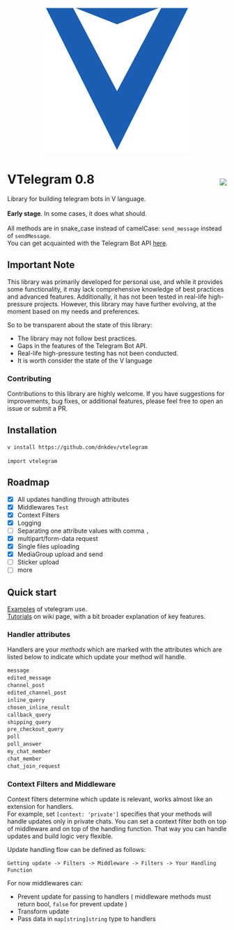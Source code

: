 <div align="center">
  <img src="https://raw.githubusercontent.com/dnkdev/vtelegram/master/VTelegram.svg">
</div>

<h1>VTelegram 0.8
<img align="right" style="margin-top:15px;" src="https://img.shields.io/static/v1?logo=telegram&label=Telegram Bot API&message=6.7&labelColor=ffffff&color=blue" href="https://core.telegram.org/bots/api">
</h1>

Library for building telegram bots in V language. <br><br>
**Early stage**. In some cases, it does what should.<br><br>
All methods are in snake_case instead of camelCase: `send_message` instead of `sendMessage`.
<br>
You can get acquainted with the Telegram Bot API [here](https://core.telegram.org/bots/api).

## Important Note

This library was primarily developed for personal use, and while it provides some functionality, it may lack comprehensive knowledge of best practices and advanced features. Additionally, it has not been tested in real-life high-pressure projects. However, this library may have further evolving, at the moment based on my needs and preferences.

So to be transparent about the state of this library:

- The library may not follow best practices.
- Gaps in the features of the Telegram Bot API.
- Real-life high-pressure testing has not been conducted.
- It is worth consider the state of the V language

### Contributing
Contributions to this library are highly welcome. If you have suggestions for improvements, bug fixes, or additional features, please feel free to open an issue or submit a PR.

## Installation

```
v install https://github.com/dnkdev/vtelegram

import vtelegram
```

## Roadmap

- [x] All updates handling through attributes
- [x] Middlewares `Test`
- [x] Context Filters
- [x] Logging
- [ ] Separating one attribute values with comma `,`
- [x] multipart/form-data request
- [x] Single files uploading
- [x] MediaGroup upload and send
- [ ] Sticker upload
- [ ] more

## Quick start

[Examples](https://github.com/dnkdev/vtelegram/tree/master/examples) of vtelegram use.<br>
[Tutorials](https://github.com/dnkdev/vtelegram/wiki/Tutorials) on wiki page, with a bit broader explanation of key features.

### Handler attributes

Handlers are your _methods_ which are marked with the attributes which are listed below to indicate which update your method will handle.

```v
message
edited_message
channel_post
edited_channel_post
inline_query
chosen_inline_result
callback_query
shipping_query
pre_checkout_query
poll
poll_answer
my_chat_member
chat_member
chat_join_request
```

### Context Filters and Middleware

Context filters determine which update is relevant, works almost like an extension for handlers.<br>
For example, set `[context: 'private']` specifies that your methods will handle updates only in private chats. You can set a context filter both on top of middleware and on top of the handling function. That way you can handle updates and build logic very flexible.

Update handling flow can be defined as follows: <br>

```
Getting update -> Filters -> Middleware -> Filters -> Your Handling Function
```

For now middlewares can:

- Prevent update for passing to handlers ( middleware methods must return bool, `false` for prevent update )
- Transform update
- Pass data in `map[string]string` type to handlers